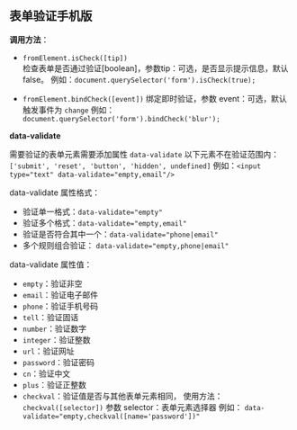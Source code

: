 表单验证手机版
-------

**调用方法**：

- `fromElement.isCheck([tip])`  
检查表单是否通过验证[boolean]，参数tip：可选，是否显示提示信息，默认false。
例如：`document.querySelector('form').isCheck(true);`

- `fromElement.bindCheck([event])` 
绑定即时验证，参数 event：可选，默认触发事件为 `change`
例如：`document.querySelector('form').bindCheck('blur');`

**data-validate**

需要验证的表单元素需要添加属性 `data-validate`
以下元素不在验证范围内：`['submit', 'reset', 'button', 'hidden', undefined]`
例如：`<input type="text" data-validate="empty,email"/>`

data-validate 属性格式：

- 验证单一格式：`data-validate="empty"`
- 验证多个格式：`data-validate="empty,email"`
- 验证是否符合其中一个：`data-validate="phone|email"`
- 多个规则组合验证： `data-validate="empty,phone|email"`

data-validate 属性值：

- `empty`：验证非空
- `email`：验证电子邮件
- `phone`：验证手机号码
- `tell`：验证固话
- `number`：验证数字
- `integer`：验证整数
- `url`：验证网址
- `password`：验证密码
- `cn`：验证中文
- `plus`：验证正整数
- `checkval`：验证值是否与其他表单元素相同，
             使用方法： `checkval([selector])`  参数 selector：表单元素选择器
             例如： `data-validate="empty,checkval([name='password'])"`
